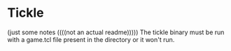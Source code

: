 # Tickle
(just some notes ((((not an actual readme)))))
The tickle binary must be run with a game.tcl file present in the directory or it won't run.
